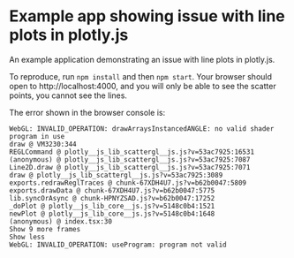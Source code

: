 # Example app showing issue with line plots in plotly.js

An example application demonstrating an issue with line plots in plotly.js.

To reproduce, run `npm install` and then `npm start`. Your browser should open to http://localhost:4000, and you will only be able to see the scatter points, you cannot see the lines.

The error shown in the browser console is:

```
WebGL: INVALID_OPERATION: drawArraysInstancedANGLE: no valid shader program in use
draw @ VM3230:344
REGLCommand @ plotly__js_lib_scattergl__js.js?v=53ac7925:16531
(anonymous) @ plotly__js_lib_scattergl__js.js?v=53ac7925:7087
Line2D.draw @ plotly__js_lib_scattergl__js.js?v=53ac7925:7071
draw @ plotly__js_lib_scattergl__js.js?v=53ac7925:3089
exports.redrawReglTraces @ chunk-67XDH4U7.js?v=b62b0047:5809
exports.drawData @ chunk-67XDH4U7.js?v=b62b0047:5775
lib.syncOrAsync @ chunk-HPNYZSAD.js?v=b62b0047:17252
_doPlot @ plotly__js_lib_core__js.js?v=5148c0b4:1521
newPlot @ plotly__js_lib_core__js.js?v=5148c0b4:1648
(anonymous) @ index.tsx:30
Show 9 more frames
Show less
WebGL: INVALID_OPERATION: useProgram: program not valid
```
